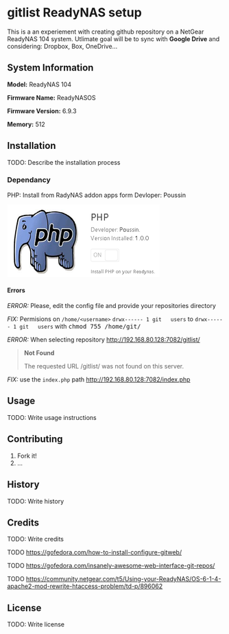 # gitlist ReadyNAS setup

This is a an experiement with creating github repository on a NetGear ReadyNAS 104 system. Utlimate goal will be to sync with **Google Drive** and considering: Dropbox, Box, OneDrive...

## System Information

**Model:** ReadyNAS 104

**Firmware Name:** ReadyNASOS

**Firmware Version:** 6.9.3

 **Memory:** 512

## Installation

TODO: Describe the installation process

### Dependancy

PHP: Install from RadyNAS addon apps form Devloper: Poussin

![php](images/2018/06/php.png)

#### Errors

_ERROR:_ Please, edit the config file and provide your repositories directory

_FIX:_ Permisions on `/home/<username>`  `drwx------ 1 git   users` to `drwx------ 1 git   users` with <kbd>chmod 755 /home/git/</kbd>

_ERROR:_ When selecting repository http://192.168.80.128:7082/gitlist/
> **Not Found**
>
> The requested URL /gitlist/ was not found on this server.

_FIX:_ use the `index.php` path http://192.168.80.128:7082/index.php

## Usage

TODO: Write usage instructions

## Contributing

1. Fork it!
2. ...

## History

TODO: Write history

## Credits

TODO: Write credits

TODO https://gofedora.com/how-to-install-configure-gitweb/

TODO https://gofedora.com/insanely-awesome-web-interface-git-repos/

TODO https://community.netgear.com/t5/Using-your-ReadyNAS/OS-6-1-4-apache2-mod-rewrite-htaccess-problem/td-p/896062

## License

TODO: Write license
